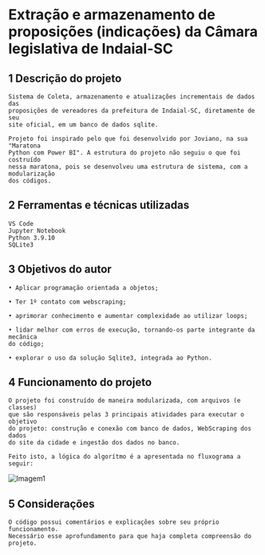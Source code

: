 # Extração e armazenamento de proposições (indicações) da Câmara legislativa de Indaial-SC


## 1 Descrição do projeto

	Sistema de Coleta, armazenamento e atualizações incrementais de dados das
	proposições de vereadores da prefeitura de Indaial-SC, diretamente de seu
	site oficial, em um banco de dados sqlite.

	Projeto foi inspirado pelo que foi desenvolvido por Joviano, na sua "Maratona
	Python com Power BI". A estrutura do projeto não seguiu o que foi costruído
 	nessa maratona, pois se desenvolveu uma estrutura de sistema, com a modularização
  	dos códigos.

## 2 Ferramentas e técnicas utilizadas
	
	VS Code
	Jupyter Notebook
	Python 3.9.10
	SQLite3

## 3 Objetivos do autor

	• Aplicar programação orientada a objetos;

	• Ter 1º contato com webscraping;

	• aprimorar conhecimento e aumentar complexidade ao utilizar loops;

	• lidar melhor com erros de execução, tornando-os parte integrante da mecânica
	do código;

	• explorar o uso da solução Sqlite3, integrada ao Python.

## 4 Funcionamento do projeto

	O projeto foi construído de maneira modularizada, com arquivos (e classes)
 	que são responsáveis pelas 3 principais atividades para executar o objetivo
  	do projeto: construção e conexão com banco de dados, WebScraping dos dados
   	do site da cidade e ingestão dos dados no banco.

	Feito isto, a lógica do algorítmo é a apresentada no fluxograma a seguir:

![Imagem1](https://github.com/ylder/20230422_webScrapingPy_indaialSC/assets/126031404/9a3750fb-03d1-4b6e-beaf-18363749a3de)

## 5 Considerações

	O código possui comentários e explicações sobre seu próprio funcionamento.
	Necessário esse aprofundamento para que haja completa compreensão do projeto.

